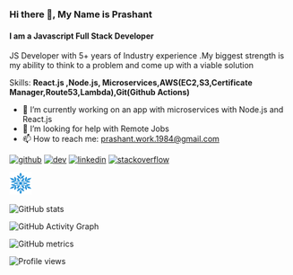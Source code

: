 ### Hi there 👋, My Name is Prashant
#### I am a Javascript Full Stack Developer
JS Developer with 5+ years of Industry experience .My biggest strength is my ability to think to a problem and come up with a viable solution

Skills: **React.js ,Node.js, Microservices,AWS(EC2,S3,Certificate Manager,Route53,Lambda),Git(Github Actions)**

- 🔭 I’m currently working on an app with microservices with Node.js and React.js 
- 🤔 I’m looking for help with Remote Jobs 
- 📫 How to reach me: prashant.work.1984@gmail.com 


[<img src='https://cdn.jsdelivr.net/npm/simple-icons@3.0.1/icons/github.svg' alt='github' height='40'>](https://github.com/prashantbhat84)  [<img src='https://cdn.jsdelivr.net/npm/simple-icons@3.0.1/icons/dev-dot-to.svg' alt='dev' height='40'>](https://dev.to/@prashantbhat84)  [<img src='https://cdn.jsdelivr.net/npm/simple-icons@3.0.1/icons/linkedin.svg' alt='linkedin' height='40'>](https://www.linkedin.com/in/prashantrohidasbhat/)  [<img src='https://cdn.jsdelivr.net/npm/simple-icons@3.0.1/icons/stackoverflow.svg' alt='stackoverflow' height='40'>](https://stackoverflow.com/users/prashant-bhat)  

<a href='https://archiveprogram.github.com/'><img src='https://raw.githubusercontent.com/acervenky/animated-github-badges/master/assets/acbadge.gif' width='40' height='40'></a> 

![GitHub stats](https://github-readme-stats.vercel.app/api?username=prashantbhat84&show_icons=true)  

![GitHub Activity Graph](https://activity-graph.herokuapp.com/graph?username=prashantbhat84)  

![GitHub metrics](https://metrics.lecoq.io/prashantbhat84)  

![Profile views](https://gpvc.arturio.dev/prashantbhat84)  
